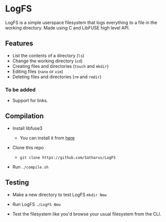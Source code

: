 # LogFS
LogFS is a simple userspace filesystem that logs everything to a file in the working directory. Made using C and LibFUSE high level API.


## Features
- List the contents of a directory (```ls```)
- Change the working directory (```cd```)
- Creating files and directories (```touch``` and ```mkdir```)
- Editing files (```nano``` or ```vim```)
- Deleting files and directories (```rm``` and ```rmdir```)
### To be added
- Support for links.
  
  
## Compilation

- Install libfuse3
  - You can install it from [here](https://github.com/libfuse/libfuse)

- Clone this repo
  - ```git clone https://github.com/Satharus/LogFS```

- Run ```./compile.sh```

## Testing

- Make a new directory to test LogFS
```mkdir New```

- Run LogFS
```./LogFS New```

- Test the filesystem like you'd browse your usual filesystem from the CLI.
